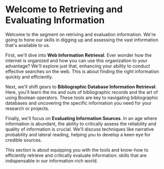 # Welcome to Retrieving and Evaluating Information

Welcome to the segment
on retriving and evaluation information.
We're going to hone our skills
in digging up and assessing
the vast information
that's available to us.

First, we'll dive into **Web Information Retrieval**.
Ever wonder how the internet is organized and
how you can use this organization to your advantage?
We'll explore just that,
enhancing your ability
to conduct effective searches
on the web.
This is about finding
the right information quickly and efficiently.

Next, we'll shift gears to
**Bibliographic Database Information Retrieval**.
Here, you'll learn
the ins and outs of
bibliographic records and
the art of using Boolean operators.
These tools are key
to navigating bibliographic databases and
uncovering the specific information
you need for your research or projects.

Finally, we'll focus on **Evaluating Information Sources**.
In an age where information is abundant,
the ability to critically assess
the reliability and quality of information is crucial.
We'll discuss techniques
like narrative probability and lateral reading,
helping you to develop a keen eye for credible sources.

This section is about equipping you
with the tools and know-how
to efficiently retrieve and
critically evaluate information:
skills that are indispensable
in our information-rich world.

